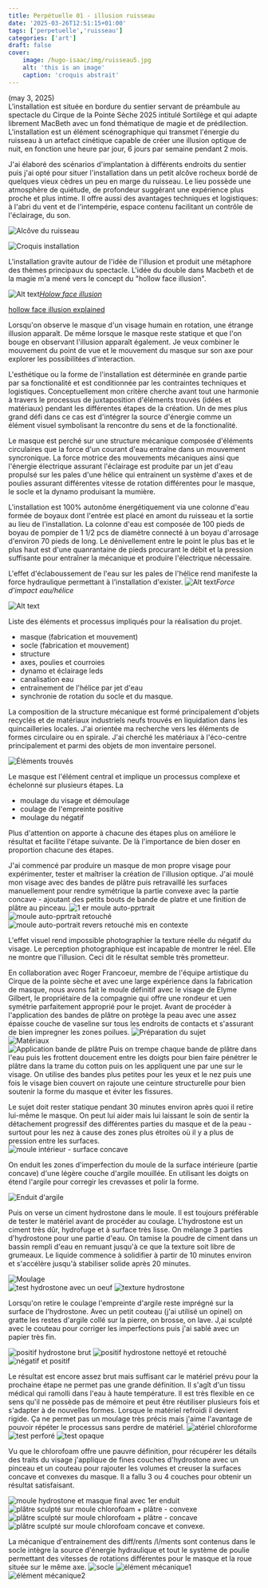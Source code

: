 ```yaml
---
title: Perpétuelle 01 - illusion ruisseau
date: '2025-03-26T12:51:15+01:00'
tags: ['perpetuelle','ruisseau']
categories: ['art']
draft: false
cover:
    image: /hugo-isaac/img/ruisseau5.jpg
    alt: 'this is an image'
    caption: 'croquis abstrait'
---
```

(may 3, 2025)  
L'installation est située en bordure du sentier servant de préambule au spectacle du Cirque de la Pointe Sèche 2025 intitulé Sortilège et qui adapte librement MacBeth avec un fond thématique de magie et de prédilection. L'installation est un élément scénographique qui transmet l'énergie du ruisseau à un artefact cinétique capable de créer une illusion optique de nuit, en fonction une heure par jour, 6 jours par semaine pendant 2 mois.  

J'ai élaboré des scénarios d'implantation à différents endroits du sentier puis j'ai opté pour situer l'installation dans un petit alcôve rocheux bordé de quelques vieux cèdres un peu en marge du ruisseau. Le lieu possède une atmosphère de quiétude, de profondeur suggérant une expérience plus proche et plus intime. Il offre aussi des avantages techniques et logistiques: à l'abri du vent et de l'intempérie, espace contenu facilitant un contrôle de l'éclairage, du son.  

![Alcôve du ruisseau](/hugo-isaac/img/alcove1.jpg) 

![Croquis installation](/hugo-isaac/img/ruisseaucroquis.jpg)  

L'installation gravite autour de l'idée de l'illusion et produit une métaphore des thèmes principaux du spectacle. L'idée du double dans Macbeth et de la magie m'a mené vers le concept du "hollow face illusion". 

![Alt text](/hugo-isaac/img/hollowface.jpg)*[Holow face illusion](https://www.youtube.com/watch?v=sKa0eaKsdA0&t=1s)* 

[hollow face illusion explained](https://michaelbach.de/ot/fcs-hollowFace/index.html)
 
Lorsqu'on observe le masque d'un visage humain en rotation, une étrange illusion apparaît. De même lorsque le masque reste statique et que l'on bouge en observant l'illusion apparaît également. Je veux combiner le mouvement du point de vue et le mouvement du masque sur son axe pour explorer les possibilitées d'interaction. 

L'esthétique ou la forme de l'installation est déterminée en grande partie par sa fonctionalité et est conditionnée par les contraintes techniques et logistiques. Conceptuellement mon critère cherche avant tout une harmonie à travers le processus de juxtaposition d'éléments trouvés (idées et matériaux) pendant les différentes étapes de la création. Un de mes plus grand défi dans ce cas est d'intégrer la source d'énergie comme un élément visuel symbolisant la rencontre du sens et de la fonctionalité.

Le masque est perché sur une structure mécanique composée d'éléments circulaires que la force d'un courant d'eau entraîne dans un mouvement syncronique. La force motrice des mouvements mécaniques ainsi que l'énergie électrique assurant l'éclairage est produite par un jet d'eau propulsé sur les pales d'une hélice qui entrainent un système d'axes et de poulies assurant différentes vitesse de rotation différentes pour le masque, le socle et la dynamo produisant la mumière. 

L'installation est 100% autonôme énergétiquement via une colonne d'eau formée de boyaux dont l'entrée est placé en amont du ruisseau et la sortie au lieu de l'installation. La colonne d'eau est composée de 100 pieds de boyau de pompier de 1 1/2 pcs de diamètre connecté à un boyau d'arrosage d'environ 70 pieds de long. Le dénivellement entre le point le plus bas et le plus haut est d'une quanrantaine de pieds procurant le débit et la pression suffisante pour entraîner la mécanique et produire l'électrique nécessaire. 

L'effet d'éclaboussement de l'eau sur les pales de l'hélice rend manifeste la force hydraulique permettant à l'installation d'exister.
![Alt text](/hugo-isaac/img/helice2.jpg)*Force d'impact eau/hélice* 

![Alt text](/hugo-isaac/img/ruisseau2.jpg) 

Liste des éléments et processus impliqués pour la réalisation du projet. 
- masque (fabrication et mouvement)  
- socle (fabrication et mouvement)
- structure 
- axes, poulies et courroies
- dynamo et éclairage leds
- canalisation eau 
- entrainement de l'hélice par jet d'eau
- synchronie de rotation du socle et du masque. 

La composition de la structure mécanique est formé principalement d'objets recyclés et de matériaux  industriels neufs trouvés en liquidation dans les quincailleries locales. J'ai orientée ma recherche vers les éléments de formes circulaire ou en spirale. J'ai cherché les matériaux à l'éco-centre principalement et parmi des objets de mon inventaire personel. 

![Éléments trouvés](/hugo-isaac/img/objetstrouves2.jpg)

Le masque est l'élément central et implique un processus complexe et échelonné sur plusieurs étapes. La 
- moulage du visage et démoulage
- coulage de l'empreinte positive
- moulage du négatif 

Plus d'attention on apporte à chacune des étapes plus on améliore le résultat et facilite l'étape suivante. De là l'importance de bien doser en proportion chacune des étapes.

J'ai commencé par produire un masque de mon propre visage pour expérimenter, tester et maîtriser la création de l'illusion optique. J'ai moulé mon visage avec des bandes de plâtre puis retravaillé les surfaces manuellement pour rendre symétrique la partie convexe avec la partie concave - ajoutant des petits bouts de bande de platre et une finition de plâtre au pinceau. 
![1 er moule auto-pprtrait](/hugo-isaac/img/masque2.jpg)
![moule auto-pprtrait retouché](/hugo-isaac/img/masque3.jpg)  
![moule auto-portrait revers retouché mis en contexte](/hugo-isaac/img/masque1.jpg) 

L'effet visuel rend impossible photographier la texture réelle du négatif du visage. Le perception photographique est incapable de montrer le réel. Elle ne montre que l'illusion. Ceci dit le résultat semble très prometteur.  

En collaboration avec Roger Francoeur, membre de l'équipe artistique du Cirque de la pointe sèche et avec une large expérience dans la fabrication de masque, nous avons fait le moule définitif avec le visage de Elyme Gilbert, le propriétaire de la compagnie qui offre une rondeur et uen symétrie parfaitement approprié pour le projet. Avant de procéder à l'application des bandes de plâtre on protège la peau avec une assez épaisse couche de vaseline sur tous les endroits de contacts et s'assurant de bien impregner les zones poilues.
![Préparation du sujet](/hugo-isaac/img/elyme1.jpg)  
![Matériaux](/hugo-isaac/img/elyme3.jpg)  
![Application bande de plâtre](/hugo-isaac/img/elyme2.jpg) 
Puis on trempe chaque bande de plâtre dans l'eau puis les frottent doucement entre les doigts pour bien faire pénétrer le plâtre dans la trame du cotton puis on les appliquent une par une sur le visage. On utilise des bandes plus petites pour les yeux et le nez puis une fois le visage bien couvert on rajoute une ceinture structurelle pour bien soutenir la forme du masque et éviter les fissures.  

Le sujet doit rester statique pendant 30 minutes environ après quoi il retire lui-même le masque. On peut lui aider mais lui laissant le soin de sentir la détachement progressif des différentes parties du masque et de la peau - surtout pour les nez à cause des zones plus étroites où il y a plus de pression entre les surfaces.  
![moule intérieur - surface concave](/hugo-isaac/img/elyme4.jpg)   

On enduit les zones d'imperfection du moule de la surface intérieure (partie concave) d'une légère couche d'argile mouillée. En utilisant les doigts on étend l'argile pour corregir les crevasses et polir la forme.  

![Enduit d'argile](/hugo-isaac/img/elyme4.5.jpg) 

Puis on verse un ciment hydrostone dans le moule. Il est toujours préférable de tester le matériel avant de procéder au coulage. L'hydrostone est un ciment très dûr, hydrofuge et à surface très lisse. On mélange 3 parties d'hydrostone pour une partie d'eau. On tamise la poudre de ciment dans un bassin rempli d'eau en remuant jusqu'à ce que la texture soit libre de grumeaux. Le liquide commence à solidifier à partir de 10 minutes environ et s'accélère jusqu'à stabiliser solide après 20 minutes. 


![Moulage](/hugo-isaac/img/elyme7.jpg)  
![test hydrostone avec un oeuf](/hugo-isaac/img/elyme5.jpg)
![texture hydrostone](/hugo-isaac/img/elyme6.jpg)


Lorsqu'on retire le coulage l'empreinte d'argile reste imprégné sur la surface de l'hydrostone. Avec un petit couteau (j'ai utilisé un opinel) on gratte les restes d'argile collé sur la pierre, on brosse, on lave. J,ai sculpté avec le couteau pour corriger les imperfections puis j'ai sablé avec un papier très fin.  

![positif hydrostone brut](/hugo-isaac/img/elyme8.jpg)
![positif hydrostone nettoyé et retouché](/hugo-isaac/img/elyme10.jpg)
![négatif et positif](/hugo-isaac/img/elyme9.jpg)

Le résultat est encore assez brut mais suffisant car le matériel prévu pour la prochaine étape ne permet pas une grande définition. Il s'agît d'un tissu médical qui ramolli dans l'eau à haute température. Il est très flexible en ce sens qu'il ne possède pas de mémoire et peut être réutiliser plusieurs fois et s'adapter à de nouvelles formes. Lorsque le matériel refroidi il devient rigide. Ça ne permet pas un moulage très précis mais j'aime l'avantage de pouvoir répéter le processus sans perdre de matériel. 
![atériel chloroforme](/hugo-isaac/img/elyme11.jpg)
![test perforé](/hugo-isaac/img/elyme12.jpg)
![test opaque](/hugo-isaac/img/elyme13.jpg)  

Vu que le chlorofoam offre une pauvre définition, pour récupérer les détails des traits du visage j'applique de fines couches d'hydrostone avec un pinceau et un couteau pour rajouter les volumes et creuser la surfaces concave et convexes du masque. Il a fallu 3 ou 4 couches pour obtenir un résultat satisfaisant.  

![moule hydrostone et masque final avec 1er enduit](/hugo-isaac/img/elyme14.jpg)
![plâtre sculpté sur moule chlorofoam + plâtre - convexe](/hugo-isaac/img/masque6.jpg)
![plâtre sculpté sur moule chlorofoam  + plâtre - concave](/hugo-isaac/img/masque5.jpg)
![plâtre sculpté sur moule chlorofoam concave et convexe](/hugo-isaac/img/masque8.jpg). 

La mécanique d'entrainement des diff/rents /l/ments sont contenus dans le socle intègre la source d'énergie hydraulique et tout le système de poulie permettant des vitesses de rotations différentes pour le masque et la roue située sur le même axe. 
![socle](/hugo-isaac/img/ruisseau6.jpg)
![élément mécanique1](/hugo-isaac/img/ruisseau7.jpg)
![élément mécanique2](/hugo-isaac/img/ruisseau8.jpg)
